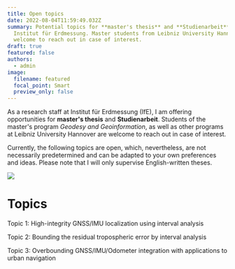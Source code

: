 ```yaml
---
title: Open topics
date: 2022-08-04T11:59:49.032Z
summary: Potential topics for **master's thesis** and **Studienarbeit** at
  Institut für Erdmessung. Master students from Leibniz University Hannover are
  welcome to reach out in case of interest.
draft: true
featured: false
authors:
  - admin
image:
  filename: featured
  focal_point: Smart
  preview_only: false
---
```

As a research staff at Institut für Erdmessung (IfE), I am offering opportunities for **master's thesis** and **Studienarbeit**. Students of the master's program *Geodesy and Geoinformation*, as well as other programs at Leibniz University Hannover are welcome to reach out in case of interest.

Currently, the following topics are open, which, nevertheless, are not necessarily predetermined and can be adapted to your own preferences and ideas. Please note that I will only supervise English-written theses.

![](https://www.ife.uni-hannover.de/typo3conf/ext/luh_website/Resources/Public/Images/Logo/luh_logo.svg)



# Topics

Topic 1: High-integrity GNSS/IMU localization using interval analysis



Topic 2: Bounding the residual tropospheric error by interval analysis



Topic 3: Overbounding GNSS/IMU/Odometer integration with applications to urban navigation